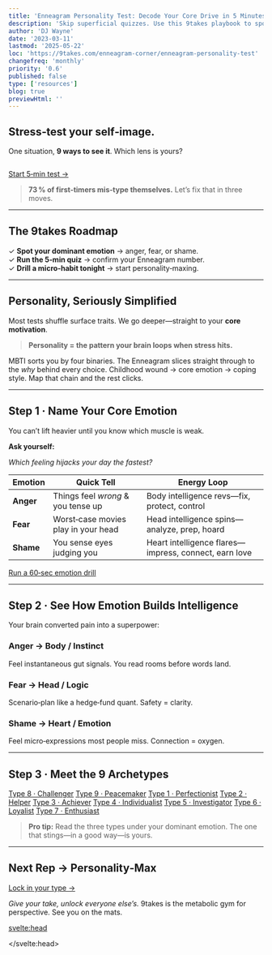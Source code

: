 ```yaml
---
title: 'Enneagram Personality Test: Decode Your Core Drive in 5 Minutes'
description: 'Skip superficial quizzes. Use this 9takes playbook to spot the emotion that secretly fuels your decisions—then run our 5‑min test to confirm your type.'
author: 'DJ Wayne'
date: '2023-03-11'
lastmod: '2025-05-22'
loc: 'https://9takes.com/enneagram-corner/enneagram-personality-test'
changefreq: 'monthly'
priority: '0.6'
published: false
type: ['resources']
blog: true
previewHtml: ''
---
```


<!-- Hook graphic + CTA components -->
<script>
  import Enneagram from "$lib/components/icons/enneagram.svelte";
</script>

<section class="mx-auto max-w-prose prose dark:prose-invert">

<h1 class="text-center text-4xl font-bold mb-2">Stress‑test your self‑image.</h1>
<p class="text-center text-lg italic mb-6">One situation, <strong>9 ways to see it</strong>. Which lens is yours?</p>

<p style="text-align:center;display:flex;justify-content:center;">
  <Enneagram height={"10rem"} fill={"#5b21b6"} />
</p>

<a href="/take-the-test" class="block w-max mx-auto mb-10 px-6 py-3 bg-primary-600 text-white font-semibold rounded-2xl shadow hover:bg-primary-700 transition">Start 5‑min test →</a>

> **73 % of first‑timers mis‑type themselves.** Let’s fix that in three moves.

---

## The 9takes Roadmap

✓ **Spot your dominant emotion** → anger, fear, or shame.  
✓ **Run the 5‑min quiz** → confirm your Enneagram number.  
✓ **Drill a micro‑habit tonight** → start personality‑maxing.

---

## Personality, Seriously Simplified

Most tests shuffle surface traits. We go deeper—straight to your **core motivation**.

> **Personality = the pattern your brain loops when stress hits.**

MBTI sorts you by four binaries. The Enneagram slices straight through to the _why_ behind every choice. Childhood wound → core emotion → coping style. Map that chain and the rest clicks.

---

## Step 1 · Name Your Core Emotion

You can’t lift heavier until you know which muscle is weak.

**Ask yourself:**

_Which feeling hijacks your day the fastest?_

| Emotion   | Quick Tell                          | Energy Loop                                           |
| --------- | ----------------------------------- | ----------------------------------------------------- |
| **Anger** | Things feel _wrong_ & you tense up  | Body intelligence revs—fix, protect, control          |
| **Fear**  | Worst‑case movies play in your head | Head intelligence spins—analyze, prep, hoard          |
| **Shame** | You sense eyes judging you          | Heart intelligence flares—impress, connect, earn love |

<a href="/blog/emotion-experiment" class="block w-max mx-auto my-6 px-5 py-2 bg-primary-50 dark:bg-primary-900 rounded-xl font-semibold hover:shadow">Run a 60‑sec emotion drill</a>

---

## Step 2 · See How Emotion Builds Intelligence

Your brain converted pain into a superpower:

### **Anger → Body / Instinct**

Feel instantaneous gut signals. You read rooms before words land.

### **Fear → Head / Logic**

Scenario‑plan like a hedge‑fund quant. Safety = clarity.

### **Shame → Heart / Emotion**

Feel micro‑expressions most people miss. Connection = oxygen.

---

## Step 3 · Meet the 9 Archetypes

<div class="grid grid-cols-1 sm:grid-cols-2 gap-4 my-4">
  <a href="/enneagram-corner/enneagram-type-8" class="block p-4 border rounded-xl hover:bg-primary-50 dark:hover:bg-primary-900">Type 8 · Challenger</a>
  <a href="/enneagram-corner/enneagram-type-9" class="block p-4 border rounded-xl hover:bg-primary-50 dark:hover:bg-primary-900">Type 9 · Peacemaker</a>
  <a href="/enneagram-corner/enneagram-type-1" class="block p-4 border rounded-xl hover:bg-primary-50 dark:hover:bg-primary-900">Type 1 · Perfectionist</a>
  <a href="/enneagram-corner/enneagram-type-2" class="block p-4 border rounded-xl hover:bg-primary-50 dark:hover:bg-primary-900">Type 2 · Helper</a>
  <a href="/enneagram-corner/enneagram-type-3" class="block p-4 border rounded-xl hover:bg-primary-50 dark:hover:bg-primary-900">Type 3 · Achiever</a>
  <a href="/enneagram-corner/enneagram-type-4" class="block p-4 border rounded-xl hover:bg-primary-50 dark:hover:bg-primary-900">Type 4 · Individualist</a>
  <a href="/enneagram-corner/enneagram-type-5" class="block p-4 border rounded-xl hover:bg-primary-50 dark:hover:bg-primary-900">Type 5 · Investigator</a>
  <a href="/enneagram-corner/enneagram-type-6" class="block p-4 border rounded-xl hover:bg-primary-50 dark:hover:bg-primary-900">Type 6 · Loyalist</a>
  <a href="/enneagram-corner/enneagram-type-7" class="block p-4 border rounded-xl hover:bg-primary-50 dark:hover:bg-primary-900">Type 7 · Enthusiast</a>
</div>

> **Pro tip:** Read the three types under your dominant emotion. The one that stings—in a good way—is yours.

---

## Next Rep → Personality‑Max

<a href="/take-the-test" class="block w-max mx-auto my-6 px-6 py-3 bg-primary-600 text-white font-semibold rounded-2xl shadow hover:bg-primary-700 transition">Lock in your type →</a>

_Give your take, unlock everyone else’s._ 9takes is the metabolic gym for perspective. See you on the mats.

</section>

<!-- SEO + FAQ schema (unchanged) -->

<svelte:head>

<script type="application/ld+json">
{
  "@context": "http://schema.org",
  "@graph": [
    {
      "@type": "BlogPosting",
      "headline": "Enneagram Personality Test: Decode Your Core Drive in 5 Minutes",
      "description": "Skip superficial quizzes. Use this 9takes playbook to spot the emotion that secretly fuels your decisions—then run our 5‑min test to confirm your type.",
      "keywords": ["Enneagram", "personality test", "core emotion", "personality assessment", "self-discovery", "emotional intelligence", "personality quiz", "nine types"],
      "wordCount": 850,
      "articleSection": "Enneagram",
      "url": "https://9takes.com/enneagram-corner/enneagram-personality-test",
      "author": {
        "@type": "Person",
        "name": "DJ Wayne"
      },
      "datePublished": "2023-03-11",
      "dateModified": "2025-05-22",
      "mainEntityOfPage": {
        "@id": "https://9takes.com/enneagram-corner/enneagram-personality-test",
        "@type": "WebPage"
      },
      "publisher": {
        "@type": "Organization",
        "name": "9takes",
        "logo": {
          "@type": "ImageObject",
          "url": "https://9takes.com/brand/aero.png"
        }
      }
    },
    {
      "@type": "FAQPage",
      "mainEntity": [
        {
          "@type": "Question",
          "name": "Why does the Enneagram focus on emotions instead of traits?",
          "acceptedAnswer": {
            "@type": "Answer",
            "text": "Traits change with context; your dominant emotion stays glued to stress. Map that emotion and you map your decision‑making code."
          }
        },
        {
          "@type": "Question",
          "name": "How long does the 9takes test take?",
          "acceptedAnswer": {
            "@type": "Answer",
            "text": "About five minutes—10 questions designed to triangulate your core emotion and coping style."
          }
        },
        {
          "@type": "Question",
          "name": "Can my type change over time?",
          "acceptedAnswer": {
            "@type": "Answer",
            "text": "No, but your growth level can. Personality‑maxing is about using your type’s strengths while neutralizing its blind spots."
          }
        }
      ]
    }
  ]
}
</script>

</svelte:head>

<style lang="scss">
/* minimal tweaks for new link buttons */
</style>
